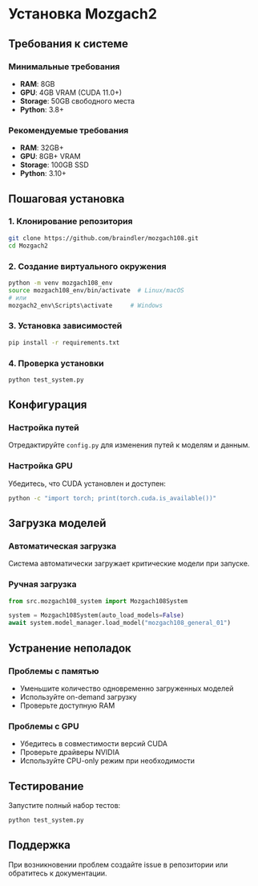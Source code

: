# Установка Mozgach2

## Требования к системе

### Минимальные требования
- **RAM**: 8GB
- **GPU**: 4GB VRAM (CUDA 11.0+)
- **Storage**: 50GB свободного места
- **Python**: 3.8+

### Рекомендуемые требования  
- **RAM**: 32GB+
- **GPU**: 8GB+ VRAM
- **Storage**: 100GB SSD
- **Python**: 3.10+

## Пошаговая установка

### 1. Клонирование репозитория
```bash
git clone https://github.com/braindler/mozgach108.git
cd Mozgach2
```

### 2. Создание виртуального окружения
```bash
python -m venv mozgach108_env
source mozgach108_env/bin/activate  # Linux/macOS
# или
mozgach2_env\Scripts\activate     # Windows
```

### 3. Установка зависимостей
```bash
pip install -r requirements.txt
```

### 4. Проверка установки
```bash
python test_system.py
```

## Конфигурация

### Настройка путей
Отредактируйте `config.py` для изменения путей к моделям и данным.

### Настройка GPU
Убедитесь, что CUDA установлен и доступен:
```bash
python -c "import torch; print(torch.cuda.is_available())"
```

## Загрузка моделей

### Автоматическая загрузка
Система автоматически загружает критические модели при запуске.

### Ручная загрузка
```python
from src.mozgach108_system import Mozgach108System

system = Mozgach108System(auto_load_models=False)
await system.model_manager.load_model("mozgach108_general_01")
```

## Устранение неполадок

### Проблемы с памятью
- Уменьшите количество одновременно загруженных моделей
- Используйте on-demand загрузку
- Проверьте доступную RAM

### Проблемы с GPU
- Убедитесь в совместимости версий CUDA
- Проверьте драйверы NVIDIA
- Используйте CPU-only режим при необходимости

## Тестирование

Запустите полный набор тестов:
```bash
python test_system.py
```

## Поддержка

При возникновении проблем создайте issue в репозитории или обратитесь к документации.
